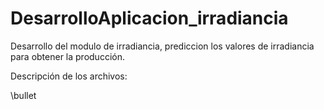 # DesarrolloAplicacion_irradiancia
Desarrollo del modulo de irradiancia, prediccion los valores de irradiancia para obtener la producción.


Descripción de los archivos:



\bullet 


